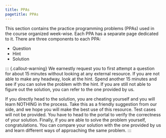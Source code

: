 ```yaml
---
title: PPAs
pagetitle: PPAs
---
```


This section contains the practice programming problems (PPAs) used in the course organized week-wise. Each PPA has a separate page dedicated to it. There are three components to each PPA:

- Question
- Hint
- Solution


::: {.callout-warning}
We earnestly request you to first attempt a question for about $15$ minutes without looking at any external resource. If you are not able to make any headway, look at the hint. Spend another $15$ minutes and see if you can solve the problem with the hint. If you are still not able to figure out the solution, you can refer to the one provided by us. 

If you directly head to the solution, you are cheating yourself and you will learn NOTHING in the process. Take this as a friendly suggestion from our side, and we hope you will make the best use of this resource. Test cases will not be provided. You have to head to the portal to verify the correctness of your solution. Finally, if you are able to solve the problem yourself, congratulations. You can compare your solution with the one provided by us and learn different ways of approaching the same problem.
:::
